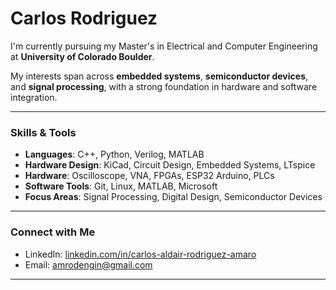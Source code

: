 # Carlos Rodriguez

 I'm currently pursuing my Master's in Electrical and Computer Engineering at **University of Colorado Boulder**.

 My interests span across **embedded systems**, **semiconductor devices**, and **signal processing**, with a strong foundation in hardware and software integration.

---

### Skills & Tools

- **Languages**: C++, Python, Verilog, MATLAB  
- **Hardware Design**: KiCad, Circuit Design, Embedded Systems, LTspice
- **Hardware**: Oscilloscope, VNA, FPGAs, ESP32 Arduino, PLCs 
- **Software Tools**: Git, Linux, MATLAB, Microsoft  
- **Focus Areas**: Signal Processing, Digital Design, Semiconductor Devices

---

### Connect with Me
- LinkedIn: [linkedin.com/in/carlos-aldair-rodriguez-amaro](www.linkedin.com/in/carlos-aldair-rodriguez-amaro)  
- Email: amrodengin@gmail.com

---
